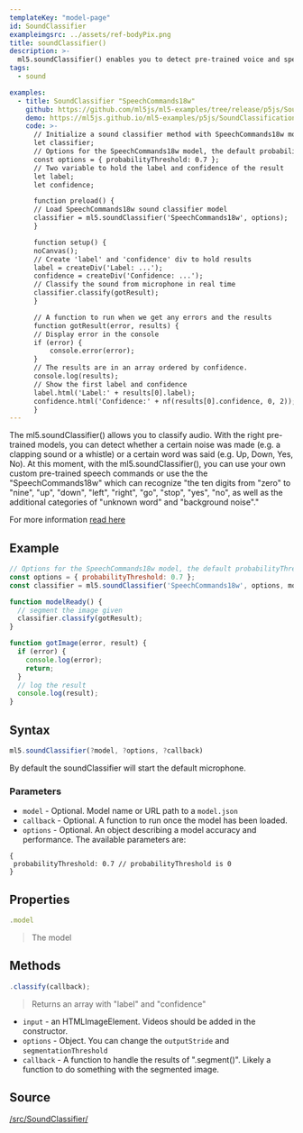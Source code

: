 ```yaml
---
templateKey: "model-page"
id: SoundClassifier
exampleimgsrc: ../assets/ref-bodyPix.png
title: soundClassifier()
description: >- 
  ml5.soundClassifier() enables you to detect pre-trained voice and speech commands 
tags:
  - sound

examples:
  - title: SoundClassifier "SpeechCommands18w"
    github: https://github.com/ml5js/ml5-examples/tree/release/p5js/SoundClassification/SoundClassification_speechcommand
    demo: https://ml5js.github.io/ml5-examples/p5js/SoundClassification/SoundClassification_speechcommand/
    code: >-
      // Initialize a sound classifier method with SpeechCommands18w model. A callback needs to be passed.
      let classifier;
      // Options for the SpeechCommands18w model, the default probabilityThreshold is 0
      const options = { probabilityThreshold: 0.7 };
      // Two variable to hold the label and confidence of the result
      let label;
      let confidence;

      function preload() {
      // Load SpeechCommands18w sound classifier model
      classifier = ml5.soundClassifier('SpeechCommands18w', options);
      }

      function setup() {
      noCanvas();
      // Create 'label' and 'confidence' div to hold results
      label = createDiv('Label: ...');
      confidence = createDiv('Confidence: ...');
      // Classify the sound from microphone in real time
      classifier.classify(gotResult);
      }

      // A function to run when we get any errors and the results
      function gotResult(error, results) {
      // Display error in the console
      if (error) {
          console.error(error);
      }
      // The results are in an array ordered by confidence.
      console.log(results);
      // Show the first label and confidence
      label.html('Label:' + results[0].label);
      confidence.html('Confidence:' + nf(results[0].confidence, 0, 2)); // Round the confidence to 0.01
      }
---
```


The ml5.soundClassifier() allows you to classify audio. With the right pre-trained models, you can detect whether a certain noise was made (e.g. a clapping sound or a whistle) or a certain word was said (e.g. Up, Down, Yes, No). At this moment, with the ml5.soundClassifier(), you can use your own custom pre-trained speech commands or use the the "SpeechCommands18w" which can recognize "the ten digits from "zero" to "nine", "up", "down", "left", "right", "go", "stop", "yes", "no", as well as the additional categories of "unknown word" and "background noise"."


For more information [read here](https://github.com/tensorflow/tfjs-models/tree/master/speech-commands)

## Example

```javascript
// Options for the SpeechCommands18w model, the default probabilityThreshold is 0
const options = { probabilityThreshold: 0.7 };
const classifier = ml5.soundClassifier('SpeechCommands18w', options, modelReady);

function modelReady() {
  // segment the image given
  classifier.classify(gotResult);
}

function gotImage(error, result) {
  if (error) {
    console.log(error);
    return;
  }
  // log the result
  console.log(result);
}

```

## Syntax

```javascript
ml5.soundClassifier(?model, ?options, ?callback)
```

By default the soundClassifier will start the default microphone.

### Parameters

- `model` - Optional. Model name or URL path to a `model.json`
- `callback` - Optional. A function to run once the model has been loaded.
- `options` - Optional. An object describing a model accuracy and performance. The available parameters are:

```
{
 probabilityThreshold: 0.7 // probabilityThreshold is 0
}
```

## Properties

```javascript
.model
```

> The model 

## Methods

```javascript
.classify(callback);
```

> Returns an array with "label" and "confidence"

- `input` - an HTMLImageElement. Videos should be added in the constructor.
- `options` - Object. You can change the `outputStride` and `segmentationThreshold`
- `callback` - A function to handle the results of ".segment()". Likely a function to do something with the segmented image.


## Source

[/src/SoundClassifier/](https://github.com/ml5js/ml5-library/tree/release/src/SoundClassifier)